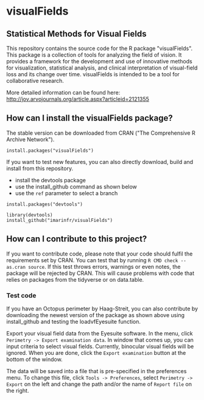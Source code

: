 # visualFields
## Statistical Methods for Visual Fields

This repository contains the source code for the R package "visualFields". This package is a collection of tools for analyzing the field of vision. It provides a framework for the development and use of innovative methods for visualization, statistical analysis, and clinical interpretation of visual-field loss and its change over time. visualFields is intended to be a tool for collaborative research.

More detailed information can be found here:
http://jov.arvojournals.org/article.aspx?articleid=2121355

## How can I install the visualFields package?

The stable version can be downloaded from CRAN ("The Comprehensive R Archive Network").

```
install.packages("visualFields")
```

If you want to test new features, you can also directly download, build and install from this repository.
+ install the devtools package
+ use the install_github command as shown below
+ use the `ref` parameter to select a branch

```
install.packages("devtools")

library(devtools)
install_github("imarinfr/visualFields")
```

## How can I contribute to this project?

If you want to contribute code, please note that your code should fulfil the requirements set by CRAN. You can test that by running `R CMD check --as.cran source`. If this test throws errors, warnings or even notes, the package will be rejected by CRAN. This will cause problems with code that relies on packages from the tidyverse or on data.table.

### Test code

If you have an Octopus perimeter by Haag-Streit, you can also contribute by downloading the newest version of the package as shown above using install_github and testing the loadvfEyesuite function.

Export your visual field data from the Eyesuite software. In the menu, click `Perimetry -> Export examination data`. In window that comes up, you can input criteria to select visual fields. Currently, binocular visual fields will be ignored. When you are done, click the `Export examination` button at the bottom of the window. 

The data will be saved into a file that is pre-specified in the preferences menu. To change this file, click `Tools -> Preferences`, select `Perimetry -> Export` on the left and change the path and/or the name of  `Report file` on the right.